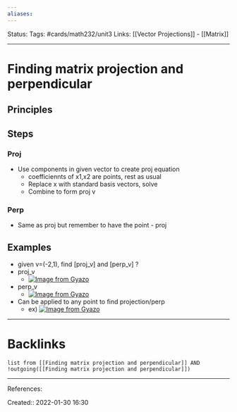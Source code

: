 ```yaml
---
aliases:
---
```

Status:
Tags: #cards/math232/unit3
Links: [[Vector Projections]] - [[Matrix]]
___

# Finding matrix projection and perpendicular

## Principles

## Steps

### Proj
- Use components in given vector to create proj equation
	- coefficiennts of x1,x2 are points, rest as usual
	- Replace x with standard basis vectors, solve
	- Combine to form proj v

### Perp
- Same as proj but remember to have the point - proj

## Examples
- given v=(-2,1), find [proj_v] and [perp_v]
?
- proj_v
	- [![Image from Gyazo](https://i.gyazo.com/b1d128a44a9a1d8f6efecca874d199ed.png)](https://gyazo.com/b1d128a44a9a1d8f6efecca874d199ed)
- perp_v
	- [![Image from Gyazo](https://i.gyazo.com/6402e1cb0a23ad5723f7c0f38a701f45.png)](https://gyazo.com/6402e1cb0a23ad5723f7c0f38a701f45)
- Can be applied to any point to find projection/perp
	- ex) [![Image from Gyazo](https://i.gyazo.com/15c30e850f68ee3247ecb3d699e25052.png)](https://gyazo.com/15c30e850f68ee3247ecb3d699e25052)
___
<!--SR:!2022-02-16,5,150-->

# Backlinks
```dataview
list from [[Finding matrix projection and perpendicular]] AND !outgoing([[Finding matrix projection and perpendicular]])
```
___
References:

Created:: 2022-01-30 16:30
